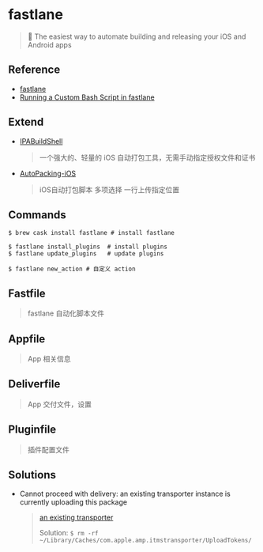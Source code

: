# fastlane  
> 🚀 The easiest way to automate building and releasing your iOS and Android apps

## Reference

- [fastlane](https://github.com/fastlane/fastlane)
- [Running a Custom Bash Script in fastlane](https://spin.atomicobject.com/2021/05/21/custom-bash-script-fastlane/)

## Extend

- [IPABuildShell](https://github.com/aa335418265/IPABuildShell) 
    > 一个强大的、轻量的 iOS 自动打包工具，无需手动指定授权文件和证书
- [AutoPacking-iOS](https://github.com/stackhou/AutoPacking-iOS) 
    > iOS自动打包脚本 多项选择 一行上传指定位置

## Commands

``` shell
$ brew cask install fastlane # install fastlane

$ fastlane install_plugins  # install plugins
$ fastlane update_plugins   # update plugins

$ fastlane new_action # 自定义 action
```

## Fastfile
> fastlane 自动化脚本文件

## Appfile
> App 相关信息

## Deliverfile
> App 交付文件，设置

## Pluginfile
> 插件配置文件

## Solutions

- Cannot proceed with delivery: an existing transporter instance is currently uploading this package
    > [an existing transporter](https://stackoverflow.com/questions/3870082/application-loader-cannot-proceed-with-delivery-an-existing-transporter-insta)
    > 
    > Solution: `$ rm -rf ~/Library/Caches/com.apple.amp.itmstransporter/UploadTokens/`

